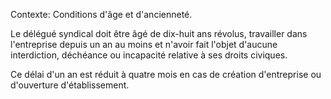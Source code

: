 Contexte: Conditions d'âge et d'ancienneté.

Le délégué syndical doit être âgé de dix-huit ans révolus, travailler dans l'entreprise depuis un an au moins et n'avoir fait l'objet d'aucune interdiction, déchéance ou incapacité relative à ses droits civiques.

Ce délai d'un an est réduit à quatre mois en cas de création d'entreprise ou d'ouverture d'établissement.